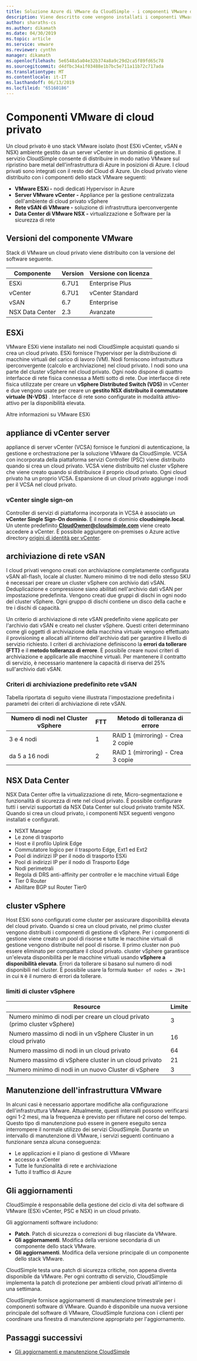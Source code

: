 ```yaml
---
title: Soluzione Azure di VMware da CloudSimple - i componenti VMware di cloud privato
description: Viene descritto come vengono installati i componenti VMware su cloud privato
author: sharaths-cs
ms.author: dikamath
ms.date: 04/30/2019
ms.topic: article
ms.service: vmware
ms.reviewer: cynthn
manager: dikamath
ms.openlocfilehash: 5e6548a5a04e32b374a8a9c29d2ca5f89fd65c78
ms.sourcegitcommit: d4dfbc34a1f03488e1b7bc5e711a11b72c717ada
ms.translationtype: MT
ms.contentlocale: it-IT
ms.lasthandoff: 06/13/2019
ms.locfileid: "65160186"
---
```

# <a name="private-cloud-vmware-components"></a>Componenti VMware di cloud privato

Un cloud privato è uno stack VMware isolato (host ESXi vCenter, vSAN e NSX) ambiente gestito da un server vCenter in un dominio di gestione.  Il servizio CloudSimple consente di distribuire in modo nativo VMware sul ripristino bare metal dell'infrastruttura di Azure in posizioni di Azure.  I cloud privati sono integrati con il resto del Cloud di Azure.  Un cloud privato viene distribuito con i componenti dello stack VMware seguenti:

* **VMware ESXi -** nodi dedicati Hypervisor in Azure
* **Server VMware vCenter -** Appliance per la gestione centralizzata dell'ambiente di cloud privato vSphere
* **Rete vSAN di VMware -** soluzione di infrastruttura iperconvergente
* **Data Center di VMware NSX -** virtualizzazione e Software per la sicurezza di rete  

## <a name="vmware-component-versions"></a>Versioni del componente VMware

Stack di VMware un cloud privato viene distribuito con la versione del software seguente.

| Componente | Version | Versione con licenza |
|-----------|---------|------------------|
| ESXi | 6.7U1 | Enterprise Plus |
| vCenter | 6.7U1 | vCenter Standard |
| vSAN | 6.7 | Enterprise |
| NSX Data Center | 2.3 | Avanzate |

## <a name="esxi"></a>ESXi

VMware ESXi viene installato nei nodi CloudSimple acquistati quando si crea un cloud privato.  ESXi fornisce l'hypervisor per la distribuzione di macchine virtuali del carico di lavoro (VM).  Nodi forniscono infrastruttura iperconvergente (calcolo e archiviazione) nel cloud privato.  I nodi sono una parte del cluster vSphere nel cloud privato.  Ogni nodo dispone di quattro interfacce di rete fisica connessa a Metti sotto di rete.  Due interfacce di rete fisica utilizzate per creare un **vSphere Distributed Switch (VDS)** in vCenter e due vengono usate per creare un **gestito NSX distribuito il commutatore virtuale (N-VDS)** .  Interfacce di rete sono configurate in modalità attivo-attivo per la disponibilità elevata.

Altre informazioni su VMware ESXi

## <a name="vcenter-server-appliance"></a>appliance di vCenter server

appliance di server vCenter (VCSA) fornisce le funzioni di autenticazione, la gestione e orchestrazione per la soluzione VMware da CloudSimple. VCSA con incorporata della piattaforma servizi Controller (PSC) viene distribuito quando si crea un cloud privato.  VCSA viene distribuito nel cluster vSphere che viene creato quando si distribuisce il proprio cloud privato.  Ogni cloud privato ha un proprio VCSA.  Espansione di un cloud privato aggiunge i nodi per il VCSA nel cloud privato.

### <a name="vcenter-single-sign-on"></a>vCenter single sign-on

Controller di servizi di piattaforma incorporata in VCSA è associato un **vCenter Single Sign-On dominio**.  È il nome di dominio **cloudsimple.local**.  Un utente predefinito **CloudOwner@cloudsimple.com** viene creato accedere a vCenter.  È possibile aggiungere on-premises o Azure active directory [origini di identità per vCenter](https://docs.azure.cloudsimple.com/set-vcenter-identity/).

## <a name="vsan-storage"></a>archiviazione di rete vSAN

I cloud privati vengono creati con archiviazione completamente configurata vSAN all-flash, locale al cluster.  Numero minimo di tre nodi dello stesso SKU è necessari per creare un cluster vSphere con archivio dati vSAN.  Deduplicazione e compressione siano abilitati nell'archivio dati vSAN per impostazione predefinita.  Vengono creati due gruppi di dischi in ogni nodo del cluster vSphere. Ogni gruppo di dischi contiene un disco della cache e tre i dischi di capacità.

Un criterio di archiviazione di rete vSAN predefinito viene applicato per l'archivio dati vSAN e creato nel cluster vSphere.  Questi criteri determinano come gli oggetti di archiviazione della macchina virtuale vengono effettuato il provisioning e allocati all'interno dell'archivio dati per garantire il livello di servizio richiesto.  I criteri di archiviazione definiscono la **errori da tollerare (FTT)** e il **metodo tolleranza di errore**.  È possibile creare nuovi criteri di archiviazione e applicarle alle macchine virtuali. Per mantenere il contratto di servizio, è necessario mantenere la capacità di riserva del 25% sull'archivio dati vSAN.  

### <a name="default-vsan-storage-policy"></a>Criteri di archiviazione predefinito rete vSAN

Tabella riportata di seguito viene illustrata l'impostazione predefinita i parametri dei criteri di archiviazione di rete vSAN.

| Numero di nodi nel Cluster vSphere | FTT | Metodo di tolleranza di errore |
|------------------------------------|-----|--------------------------|
| 3 e 4 nodi | 1 | RAID 1 (mirroring) - Crea 2 copie |
| da 5 a 16 nodi | 2 | RAID 1 (mirroring) - Crea 3 copie |

## <a name="nsx-data-center"></a>NSX Data Center

NSX Data Center offre la virtualizzazione di rete, Micro-segmentazione e funzionalità di sicurezza di rete nel cloud privato.  È possibile configurare tutti i servizi supportati da NSX Data Center sul cloud privato tramite NSX.  Quando si crea un cloud privato, i componenti NSX seguenti vengono installati e configurati.

* NSXT Manager
* Le zone di trasporto
* Host e il profilo Uplink Edge
* Commutatore logico per il trasporto Edge, Ext1 ed Ext2
* Pool di indirizzi IP per il nodo di trasporto ESXi
* Pool di indirizzi IP per il nodo di Trasporto Edge
* Nodi perimetrali
* Regola di DRS anti-affinity per controller e le macchine virtuali Edge
* Tier 0 Router
* Abilitare BGP sul Router Tier0

## <a name="vsphere-cluster"></a>cluster vSphere

Host ESXi sono configurati come cluster per assicurare disponibilità elevata del cloud privato.  Quando si crea un cloud privato, nel primo cluster vengono distribuiti i componenti di gestione di vSphere.  Per i componenti di gestione viene creato un pool di risorse e tutte le macchine virtuali di gestione vengono distribuite nel pool di risorse. Il primo cluster non può essere eliminato per compattare il cloud privato.  cluster vSphere garantisce un'elevata disponibilità per le macchine virtuali usando **vSphere a disponibilità elevata**.  Errori da tollerare si basano sul numero di nodi disponibili nel cluster.  È possibile usare la formula ```Number of nodes = 2N+1``` in cui ```N``` è il numero di errori da tollerare.

### <a name="vsphere-cluster-limits"></a>limiti di cluster vSphere

| Resource | Limite |
|----------|-------|
| Numero minimo di nodi per creare un cloud privato (primo cluster vSphere) | 3 |
| Numero massimo di nodi in un vSphere Cluster in un cloud privato | 16 |
| Numero massimo di nodi in un cloud privato | 64 |
| Numero massimo di vSphere cluster in un cloud privato | 21 |
| Numero minimo di nodi in un nuovo Cluster di vSphere | 3 |

## <a name="vmware-infrastructure-maintenance"></a>Manutenzione dell'infrastruttura VMware

In alcuni casi è necessario apportare modifiche alla configurazione dell'infrastruttura VMware. Attualmente, questi intervalli possono verificarsi ogni 1-2 mesi, ma la frequenza è previsto per rifiutare nel corso del tempo. Questo tipo di manutenzione può essere in genere eseguito senza interrompere il normale utilizzo dei servizi CloudSimple. Durante un intervallo di manutenzione di VMware, i servizi seguenti continuano a funzionare senza alcuna conseguenza:

* Le applicazioni e il piano di gestione di VMware
* accesso a vCenter
* Tutte le funzionalità di rete e archiviazione
* Tutto il traffico di Azure

## <a name="updates-and-upgrades"></a>Gli aggiornamenti

CloudSimple è responsabile della gestione del ciclo di vita del software di VMware (ESXi vCenter, PSC e NSX) in un cloud privato.

Gli aggiornamenti software includono:

* **Patch**. Patch di sicurezza o correzioni di bug rilasciate da VMware.
* **Gli aggiornamenti**. Modifica della versione secondaria di un componente dello stack VMware.
* **Gli aggiornamenti**. Modifica della versione principale di un componente dello stack VMware.

CloudSimple testa una patch di sicurezza critiche, non appena diventa disponibile da VMware. Per ogni contratto di servizio, CloudSimple implementa la patch di protezione per ambienti cloud privati all'interno di una settimana.

CloudSimple fornisce aggiornamenti di manutenzione trimestrale per i componenti software di VMware. Quando è disponibile una nuova versione principale del software di VMware, CloudSimple funziona con i clienti per coordinare una finestra di manutenzione appropriato per l'aggiornamento.  

## <a name="next-steps"></a>Passaggi successivi

* [Gli aggiornamenti e manutenzione CloudSimple](cloudsimple-maintenance-updates.md)